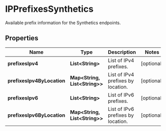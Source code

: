 # IPPrefixesSynthetics

Available prefix information for the Synthetics endpoints.

## Properties

| Name                       | Type                                      | Description                        | Notes      |
| -------------------------- | ----------------------------------------- | ---------------------------------- | ---------- |
| **prefixesIpv4**           | **List&lt;String&gt;**                    | List of IPv4 prefixes.             | [optional] |
| **prefixesIpv4ByLocation** | **Map&lt;String, List&lt;String&gt;&gt;** | List of IPv4 prefixes by location. | [optional] |
| **prefixesIpv6**           | **List&lt;String&gt;**                    | List of IPv6 prefixes.             | [optional] |
| **prefixesIpv6ByLocation** | **Map&lt;String, List&lt;String&gt;&gt;** | List of IPv6 prefixes by location. | [optional] |
